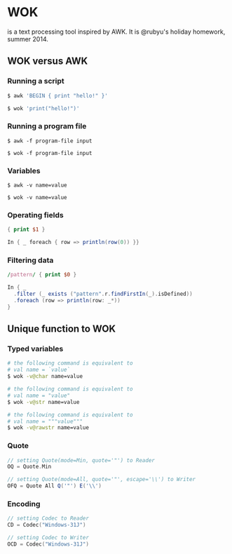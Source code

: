 # WOK
is a text processing tool inspired by AWK. It is @rubyu's holiday homework, summer 2014.


## WOK versus AWK

### Running a script

```bash
$ awk 'BEGIN { print "hello!" }'
```

```bash
$ wok 'print("hello!")'
```

### Running a program file

```
$ awk -f program-file input
```

```
$ wok -f program-file input
```

### Variables

```
$ awk -v name=value
```

```
$ wok -v name=value
```

### Operating fields

```awk
{ print $1 }
```

```scala
In { _ foreach { row => println(row(0)) }}
```

### Filtering data

```awk
/pattern/ { print $0 }
```

```scala
In { _
  .filter (_ exists ("pattern".r.findFirstIn(_).isDefined))
  .foreach (row => println(row: _*))
}
```

## Unique function to WOK 

### Typed variables

```bash
# the following command is equivalent to 
# val name = `value`
$ wok -v@char name=value

# the following command is equivalent to 
# val name = "value"
$ wok -v@str name=value

# the following command is equivalent to 
# val name = """value"""
$ wok -v@rawstr name=value
```

### Quote

```scala 
// setting Quote(mode=Min, quote='"') to Reader
OQ = Quote.Min 

// setting Quote(mode=All, quote='"', escape='\\') to Writer
OFQ = Quote All Q('"') E('\\')
```

### Encoding 

```scala
// setting Codec to Reader
CD = Codec("Windows-31J")

// setting Codec to Writer
OCD = Codec("Windows-31J")
```
